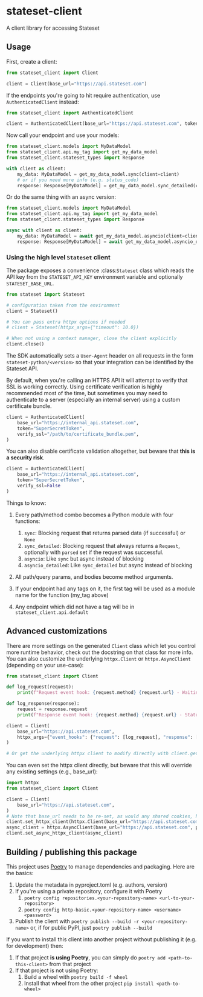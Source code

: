 # stateset-client
A client library for accessing Stateset

## Usage
First, create a client:

```python
from stateset_client import Client

client = Client(base_url="https://api.stateset.com")
```

If the endpoints you're going to hit require authentication, use `AuthenticatedClient` instead:

```python
from stateset_client import AuthenticatedClient

client = AuthenticatedClient(base_url="https://api.stateset.com", token="SuperSecretToken")
```

Now call your endpoint and use your models:

```python
from stateset_client.models import MyDataModel
from stateset_client.api.my_tag import get_my_data_model
from stateset_client.stateset_types import Response

with client as client:
    my_data: MyDataModel = get_my_data_model.sync(client=client)
    # or if you need more info (e.g. status_code)
    response: Response[MyDataModel] = get_my_data_model.sync_detailed(client=client)
```

Or do the same thing with an async version:

```python
from stateset_client.models import MyDataModel
from stateset_client.api.my_tag import get_my_data_model
from stateset_client.stateset_types import Response

async with client as client:
    my_data: MyDataModel = await get_my_data_model.asyncio(client=client)
    response: Response[MyDataModel] = await get_my_data_model.asyncio_detailed(client=client)
```

### Using the high level `Stateset` client

The package exposes a convenience :class:`Stateset` class which reads the API key
from the ``STATESET_API_KEY`` environment variable and optionally ``STATESET_BASE_URL``.

```python
from stateset import Stateset

# configuration taken from the environment
client = Stateset()

# You can pass extra httpx options if needed
# client = Stateset(httpx_args={"timeout": 10.0})

# When not using a context manager, close the client explicitly
client.close()
```

The SDK automatically sets a ``User-Agent`` header on all requests in the form
``stateset-python/<version>`` so that your integration can be identified by the
Stateset API.

By default, when you're calling an HTTPS API it will attempt to verify that SSL is working correctly. Using certificate verification is highly recommended most of the time, but sometimes you may need to authenticate to a server (especially an internal server) using a custom certificate bundle.

```python
client = AuthenticatedClient(
    base_url="https://internal_api.stateset.com", 
    token="SuperSecretToken",
    verify_ssl="/path/to/certificate_bundle.pem",
)
```

You can also disable certificate validation altogether, but beware that **this is a security risk**.

```python
client = AuthenticatedClient(
    base_url="https://internal_api.stateset.com", 
    token="SuperSecretToken", 
    verify_ssl=False
)
```

Things to know:
1. Every path/method combo becomes a Python module with four functions:
    1. `sync`: Blocking request that returns parsed data (if successful) or `None`
    1. `sync_detailed`: Blocking request that always returns a `Request`, optionally with `parsed` set if the request was successful.
    1. `asyncio`: Like `sync` but async instead of blocking
    1. `asyncio_detailed`: Like `sync_detailed` but async instead of blocking

1. All path/query params, and bodies become method arguments.
1. If your endpoint had any tags on it, the first tag will be used as a module name for the function (my_tag above)
1. Any endpoint which did not have a tag will be in `stateset_client.api.default`

## Advanced customizations

There are more settings on the generated `Client` class which let you control more runtime behavior, check out the docstring on that class for more info. You can also customize the underlying `httpx.Client` or `httpx.AsyncClient` (depending on your use-case):

```python
from stateset_client import Client

def log_request(request):
    print(f"Request event hook: {request.method} {request.url} - Waiting for response")

def log_response(response):
    request = response.request
    print(f"Response event hook: {request.method} {request.url} - Status {response.status_code}")

client = Client(
    base_url="https://api.stateset.com",
    httpx_args={"event_hooks": {"request": [log_request], "response": [log_response]}},
)

# Or get the underlying httpx client to modify directly with client.get_httpx_client() or client.get_async_httpx_client()
```

You can even set the httpx client directly, but beware that this will override any existing settings (e.g., base_url):

```python
import httpx
from stateset_client import Client

client = Client(
    base_url="https://api.stateset.com",
)
# Note that base_url needs to be re-set, as would any shared cookies, headers, etc.
client.set_httpx_client(httpx.Client(base_url="https://api.stateset.com", proxies="http://localhost:8030"))
async_client = httpx.AsyncClient(base_url="https://api.stateset.com", proxies="http://localhost:8030")
client.set_async_httpx_client(async_client)
```

## Building / publishing this package
This project uses [Poetry](https://python-poetry.org/) to manage dependencies  and packaging.  Here are the basics:
1. Update the metadata in pyproject.toml (e.g. authors, version)
1. If you're using a private repository, configure it with Poetry
    1. `poetry config repositories.<your-repository-name> <url-to-your-repository>`
    1. `poetry config http-basic.<your-repository-name> <username> <password>`
1. Publish the client with `poetry publish --build -r <your-repository-name>` or, if for public PyPI, just `poetry publish --build`

If you want to install this client into another project without publishing it (e.g. for development) then:
1. If that project **is using Poetry**, you can simply do `poetry add <path-to-this-client>` from that project
1. If that project is not using Poetry:
    1. Build a wheel with `poetry build -f wheel`
    1. Install that wheel from the other project `pip install <path-to-wheel>`
